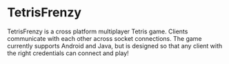 TetrisFrenzy
============

TetrisFrenzy is a cross platform multiplayer Tetris game. Clients communicate with each other across socket connections. The game currently supports Android and Java, but is designed so that any client with the right credentials can connect and play!
